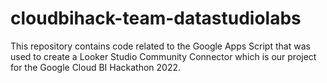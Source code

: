 # cloudbihack-team-datastudiolabs
This repository contains code related to the Google Apps Script that was used to create a Looker Studio Community Connector which is our project for the Google Cloud BI Hackathon 2022.

